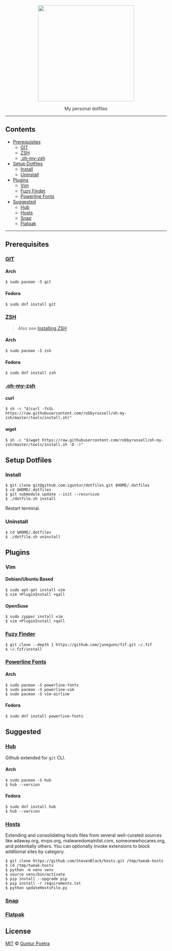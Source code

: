 <div align='center'>
	<img src='https://dotfiles.github.io/images/dotfiles-logo.png' width='300px'>
	<p style='color: #333333'>My personal dotfiles</p>
</div>

---

## Contents <!-- omit in toc -->

- [Prerequisites](#prerequisites)
  - [GIT](#git)
  - [ZSH](#zsh)
  - [.oh-my-zsh](#oh-my-zsh)
- [Setup Dotfiles](#setup-dotfiles)
  - [Install](#install)
  - [Uninstall](#uninstall)
- [Plugins](#plugins)
  - [Vim](#vim)
  - [Fuzy Finder](#fuzy-finder)
  - [Powerline Fonts](#powerline-fonts)
- [Suggested](#suggested)
  - [Hub](#hub)
  - [Hosts](#hosts)
  - [Snap](#snap)
  - [Flatpak](#flatpak)

---

## Prerequisites

### [GIT](https://git-scm.com)

#### Arch <!-- omit in toc -->

```console
$ sudo pacman -S git
```

#### Fedora <!-- omit in toc -->

```console
$ sudo dnf install git
```


### [ZSH](https://www.zsh.org)

> Also see [Installing ZSH](https://github.com/robbyrussell/oh-my-zsh/wiki/Installing-ZSH)

#### Arch <!-- omit in toc -->

```console
$ sudo pacman -S zsh
```

#### Fedora <!-- omit in toc -->

```console
$ sudo dnf install zsh
```

### [.oh-my-zsh](https://github.com/robbyrussell/oh-my-zsh)

#### curl <!-- omit in toc -->

```console
$ sh -c "$(curl -fsSL https://raw.githubusercontent.com/robbyrussell/oh-my-zsh/master/tools/install.sh)"
```

#### wget <!-- omit in toc -->

```console
$ sh -c "$(wget https://raw.githubusercontent.com/robbyrussell/oh-my-zsh/master/tools/install.sh -O -)"
```


## Setup Dotfiles

### Install

```console
$ git clone git@github.com:iguntur/dotfiles.git $HOME/.dotfiles
$ cd $HOME/.dotfiles
$ git submodule update --init --recursive
$ ./dotfile.sh install
```

Restart terminal.

### Uninstall

```console
$ cd $HOME/.dotfiles
$ ./dotfile.sh uninstall
```


## Plugins

### Vim

#### Debian/Ubuntu Based <!-- omit in toc -->

```console
$ sudo apt-get install vim
$ vim +PluginInstall +qall
```

#### OpenSuse <!-- omit in toc -->

```console
$ sudo zypper install vim
$ vim +PluginInstall +qall
```

### [Fuzy Finder](https://github.com/junegunn/fzf)

```console
$ git clone --depth 1 https://github.com/junegunn/fzf.git ~/.fzf
$ ~/.fzf/install
```

### [Powerline Fonts](https://github.com/powerline/fonts)

#### Arch <!-- omit in toc -->

```console
$ sudo pacman -S powerline-fonts
$ sudo pacman -S powerline-vim
$ sudo pacman -S vim-airline
```

#### Fedora <!-- omit in toc -->

```console
$ sudo dnf install powerline-fonts
```


## Suggested

### [Hub](https://github.com/github/hub)

Github extended for `git` CLI.

#### Arch <!-- omit in toc -->

```console
$ sudo pacman -S hub
$ hub --version
```

#### Fedora <!-- omit in toc -->

```console
$ sudo dnf install hub
$ hub --version
```


### [Hosts](https://github.com/StevenBlack/hosts)

Extending and consolidating hosts files from several well-curated sources like adaway.org, mvps.org, malwaredomainlist.com, someonewhocares.org, and potentially others. You can optionally invoke extensions to block additional sites by category.

```console
$ git clone https://github.com/StevenBlack/hosts.git /tmp/tweak-hosts
$ cd /tmp/tweak-hosts
$ python -m venv venv
$ source venv/bin/activate
$ pip install --upgrade pip
$ pip install -r requirements.txt
$ python updateHostsFile.py
```

### [Snap](https://snapcraft.io)

### [Flatpak](https://flatpak.org/)


## License <!-- omit in toc -->

[MIT](https://opensource.org/licenses/MIT) © [Guntur Poetra](https://github.com/iguntur)
